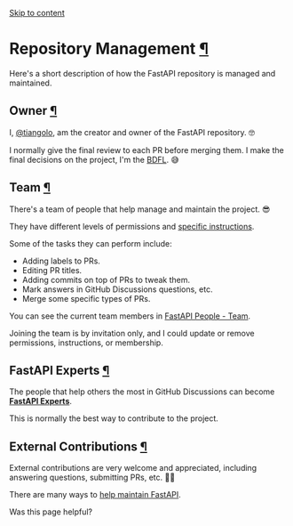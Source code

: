 [Skip to content](https://fastapi.tiangolo.com/management/#repository-management)

# Repository Management [¶](https://fastapi.tiangolo.com/management/\#repository-management "Permanent link")

Here's a short description of how the FastAPI repository is managed and maintained.

## Owner [¶](https://fastapi.tiangolo.com/management/\#owner "Permanent link")

I, [@tiangolo](https://github.com/tiangolo), am the creator and owner of the FastAPI repository. 🤓

I normally give the final review to each PR before merging them. I make the final decisions on the project, I'm the [BDFL](https://en.wikipedia.org/wiki/Benevolent_dictator_for_life). 😅

## Team [¶](https://fastapi.tiangolo.com/management/\#team "Permanent link")

There's a team of people that help manage and maintain the project. 😎

They have different levels of permissions and [specific instructions](https://fastapi.tiangolo.com/management-tasks/).

Some of the tasks they can perform include:

- Adding labels to PRs.
- Editing PR titles.
- Adding commits on top of PRs to tweak them.
- Mark answers in GitHub Discussions questions, etc.
- Merge some specific types of PRs.

You can see the current team members in [FastAPI People - Team](https://fastapi.tiangolo.com/fastapi-people/#team).

Joining the team is by invitation only, and I could update or remove permissions, instructions, or membership.

## FastAPI Experts [¶](https://fastapi.tiangolo.com/management/\#fastapi-experts "Permanent link")

The people that help others the most in GitHub Discussions can become [**FastAPI Experts**](https://fastapi.tiangolo.com/fastapi-people/#fastapi-experts).

This is normally the best way to contribute to the project.

## External Contributions [¶](https://fastapi.tiangolo.com/management/\#external-contributions "Permanent link")

External contributions are very welcome and appreciated, including answering questions, submitting PRs, etc. 🙇‍♂️

There are many ways to [help maintain FastAPI](https://fastapi.tiangolo.com/help-fastapi/#help-maintain-fastapi).

Was this page helpful?